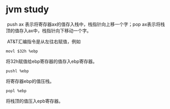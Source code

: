 # jvm study

​	push ax 表示将寄存器ax的值存入栈中，栈指针向上移一个字；pop ax表示将栈顶的值存入ax中，栈指针向下移动一个字。 

​	AT&T汇编指令是从左往右赋值，例如

```assembly
movl $32h %ebp
```

将32h赋值给ebp寄存器的值存入ebp寄存器。

```assembly
pushl %ebp
```

将寄存器ebp的值压栈。

```assembly
popl %ebp
```

将栈顶的值压入epb寄存器。

